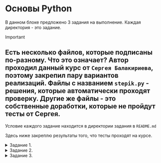 # Основы Python

В данном блоке предложено 3 задания на выполнение. Каждая директория - это задание. 

> [!IMPORTANT]
> Есть несколько файлов, которые подписаны по-разному. Что это означает? 
> Автор проходил данный курс от `Сергея Балакириева`, поэтому закрепил пару вариантов реализаций. 
> Файлы с названием `stepik.py` - решения, которые автоматически проходят проверку. 
> Другие же файлы - это собственные доработки, которые не пройдут тесты от Сергея.
> ---
> Условие каждого задание находится в директории задания в `README.md`

Здесь ниже закреплю результаты того, что тесты проходят на курсе. 

<details>
  <summary>Задание 1. </summary>

  ![img.png](images/first_question.png)

</details>

<details>
  <summary>Задание 2. </summary>

  ![img.png](images/second_question.png)

</details>

<details>
  <summary>Задание 3. </summary>

  ![img.png](images/third_question.png)

</details>
